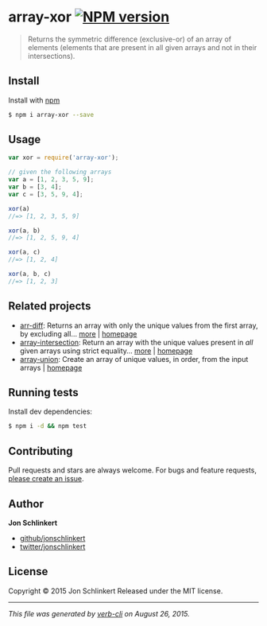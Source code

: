 # array-xor [![NPM version](https://badge.fury.io/js/array-xor.svg)](http://badge.fury.io/js/array-xor)

> Returns the symmetric difference (exclusive-or) of an array of elements (elements that are present in all given arrays and not in their intersections).

## Install

Install with [npm](https://www.npmjs.com/)

```sh
$ npm i array-xor --save
```

## Usage

```js
var xor = require('array-xor');

// given the following arrays
var a = [1, 2, 3, 5, 9];
var b = [3, 4];
var c = [3, 5, 9, 4];

xor(a)
//=> [1, 2, 3, 5, 9]

xor(a, b)
//=> [1, 2, 5, 9, 4]

xor(a, c)
//=> [1, 2, 4]

xor(a, b, c)
//=> [1, 2, 3]
```

## Related projects

* [arr-diff](https://www.npmjs.com/package/arr-diff): Returns an array with only the unique values from the first array, by excluding all… [more](https://www.npmjs.com/package/arr-diff) | [homepage](https://github.com/jonschlinkert/arr-diff)
* [array-intersection](https://www.npmjs.com/package/array-intersection): Return an array with the unique values present in _all_ given arrays using strict equality… [more](https://www.npmjs.com/package/array-intersection) | [homepage](https://github.com/jonschlinkert/array-intersection)
* [array-union](https://www.npmjs.com/package/array-union): Create an array of unique values, in order, from the input arrays | [homepage](https://github.com/sindresorhus/array-union)

## Running tests

Install dev dependencies:

```sh
$ npm i -d && npm test
```

## Contributing

Pull requests and stars are always welcome. For bugs and feature requests, [please create an issue](https://github.com/jonschlinkert/array-xor/issues/new).

## Author

**Jon Schlinkert**

+ [github/jonschlinkert](https://github.com/jonschlinkert)
+ [twitter/jonschlinkert](http://twitter.com/jonschlinkert)

## License

Copyright © 2015 Jon Schlinkert
Released under the MIT license.

***

_This file was generated by [verb-cli](https://github.com/assemble/verb-cli) on August 26, 2015._
